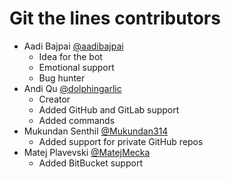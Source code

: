 # Git the lines contributors

- Aadi Bajpai [@aadibajpai](https://github.com/aadibajpai/)
  - Idea for the bot
  - Emotional support
  - Bug hunter
- Andi Qu [@dolphingarlic](https://github.com/dolphingarlic/)
  - Creator
  - Added GitHub and GitLab support
  - Added commands
- Mukundan Senthil [@Mukundan314](https://github.com/Mukundan314)
  - Added support for private GitHub repos
- Matej Plavevski [@MatejMecka](https://github.com/MatejMecka)
  - Added BitBucket support
